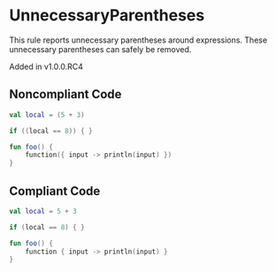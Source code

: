 # UnnecessaryParentheses

This rule reports unnecessary parentheses around expressions.
These unnecessary parentheses can safely be removed.

Added in v1.0.0.RC4

## Noncompliant Code

```kotlin
val local = (5 + 3)

if ((local == 8)) { }

fun foo() {
    function({ input -> println(input) })
}
```
## Compliant Code

```kotlin
val local = 5 + 3

if (local == 8) { }

fun foo() {
    function { input -> println(input) }
}
```
